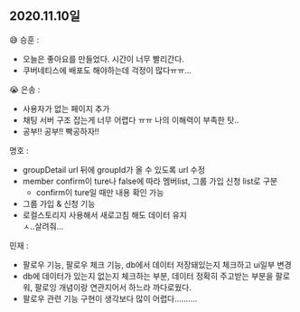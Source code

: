## 2020.11.10일

:sweat_smile: 승훈 :

- 오늘은 좋아요를 만들었다. 시간이 너무 빨리간다.
- 쿠버네티스에 배포도 해야하는데 걱정이 많다ㅠㅠ...

😭 은송 :

- 사용자가 없는 페이지 추가
- 채팅 서버 구조 잡는게 너무 어렵다 ㅠㅠ 나의 이해력이 부족한 탓..
- 공부!! 공부!! 빡공하자!!

명호 :

- groupDetail url 뒤에 groupId가 올 수 있도록 url 수정
- member confirm이 ture나 false에 따라 멤버list, 그룹 가입 신청 list로 구분
  - confirm이 ture일 때만 내용 확인 가능
- 그룹 가입 & 신청 기능
- 로컬스토리지 사용해서 새로고침 해도 데이터 유지  
  ㅅ..살려줘...

민재 :

- 팔로우 기능, 팔로우 체크 기능, db에서 데이터 저장돼있는지 체크하고 ui일부 변경
- db에 데이터가 있는지 없는지 체크하는 부분, 데이터 정확히 주고받는 부분을 팔로워, 팔로잉 개념이랑 연관지어서 하느라 까다로웠다.
- 팔로우 관련 기능 구현이 생각보다 많이 어렵다..........
